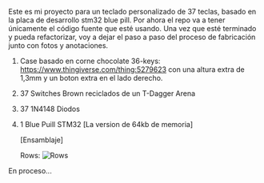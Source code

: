 Este es mi proyecto para un teclado personalizado de 37 teclas, basado en la placa de desarrollo stm32 blue pill. Por ahora el repo va a tener únicamente el código fuente que esté usando. Una vez que esté terminado y pueda refactorizar, voy a dejar el paso a paso del proceso de fabricación junto con fotos y anotaciones.


1. Case basado en corne chocolate 36-keys: https://www.thingiverse.com/thing:5279623 con una altura extra de 1,3mm y un boton extra en el lado derecho.
2. 37 Switches Brown reciclados de un T-Dagger Arena
3. 37 1N4148 Diodos
4. 1 Blue Puill STM32 [La version de 64kb de memoria]

   [Ensamblaje]

   Rows:
   ![Rows](https://github.com/MorenoMartinE/stm32-blue-pill-split-keyboard/assets/102624788/4b5a6856-d7f0-41cd-8505-09a688e74919)

En proceso...
